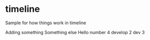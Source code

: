 # timeline
Sample for how things work in timeline

Adding something
Something else
Hello
number 4
develop 2
dev 3
